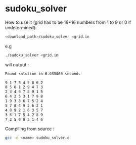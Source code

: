 # sudoku_solver

How to use it (grid has to be 16\*16 numbers from 1 to 9 or 0 if undetermined):

```bash
<download_path>/sudoku_solver <grid.in
```

e.g

```bash
./sudoku_solver <grid.in
```

will output :

```bash
Found solution in 0.085066 seconds

9 1 7 3 4 5 8 6 2
8 5 6 1 2 9 4 7 3
2 3 4 6 7 8 9 1 5
6 4 2 5 3 1 7 9 8
1 9 3 8 6 7 5 2 4
5 7 8 4 9 2 6 3 1
4 8 9 2 1 6 3 5 7
3 6 1 7 5 4 2 8 9
7 2 5 9 8 3 1 4 6
```

Compiling from source :

```bash
gcc -o <name> sudoku_solver.c
```
